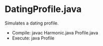 # DatingProfile.java
Simulates a dating profile.

- Compile: javac Harmonic.java Profile.java
- Execute: java Profile
